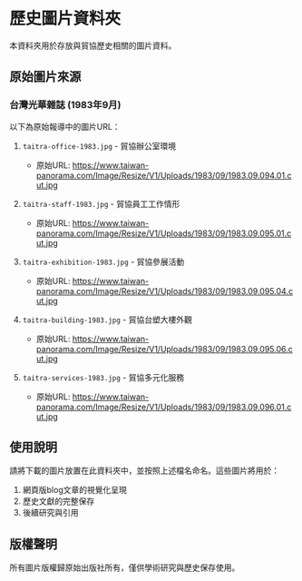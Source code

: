 # 歷史圖片資料夾

本資料夾用於存放與貿協歷史相關的圖片資料。

## 原始圖片來源

### 台灣光華雜誌 (1983年9月)
以下為原始報導中的圖片URL：

1. `taitra-office-1983.jpg` - 貿協辦公室環境
   - 原始URL: https://www.taiwan-panorama.com/Image/Resize/V1/Uploads/1983/09/1983.09.094.01.cut.jpg
   
2. `taitra-staff-1983.jpg` - 貿協員工工作情形
   - 原始URL: https://www.taiwan-panorama.com/Image/Resize/V1/Uploads/1983/09/1983.09.095.01.cut.jpg

3. `taitra-exhibition-1983.jpg` - 貿協參展活動
   - 原始URL: https://www.taiwan-panorama.com/Image/Resize/V1/Uploads/1983/09/1983.09.095.04.cut.jpg

4. `taitra-building-1983.jpg` - 貿協台塑大樓外觀
   - 原始URL: https://www.taiwan-panorama.com/Image/Resize/V1/Uploads/1983/09/1983.09.095.06.cut.jpg

5. `taitra-services-1983.jpg` - 貿協多元化服務
   - 原始URL: https://www.taiwan-panorama.com/Image/Resize/V1/Uploads/1983/09/1983.09.096.01.cut.jpg

## 使用說明

請將下載的圖片放置在此資料夾中，並按照上述檔名命名。這些圖片將用於：

1. 網頁版blog文章的視覺化呈現
2. 歷史文獻的完整保存
3. 後續研究與引用

## 版權聲明

所有圖片版權歸原始出版社所有，僅供學術研究與歷史保存使用。